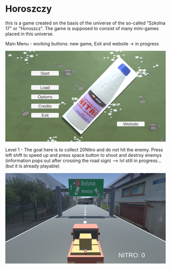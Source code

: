 # Horoszczy
this is a game created on the basis of the universe of the so-called "Szkolna 17" or "Horoszcz". The game is supposed to consist of many mini-games placed in this universe.

Main Menu - working buttons: new game, Exit and website -> in progress

![](https://github.com/jeti20/Horoszczy/blob/main/pictures/png2.PNG)

Level 1  - The goal here is to collect 20Nitro and do not hit the enemy. Press left shift to speed up and press space button to shoot and destroy enemys (information pops out after crossing the road sign) --> lvl still in progress...(but it is already playable)

![](https://github.com/jeti20/Horoszczy/blob/main/pictures/png3.PNG)
